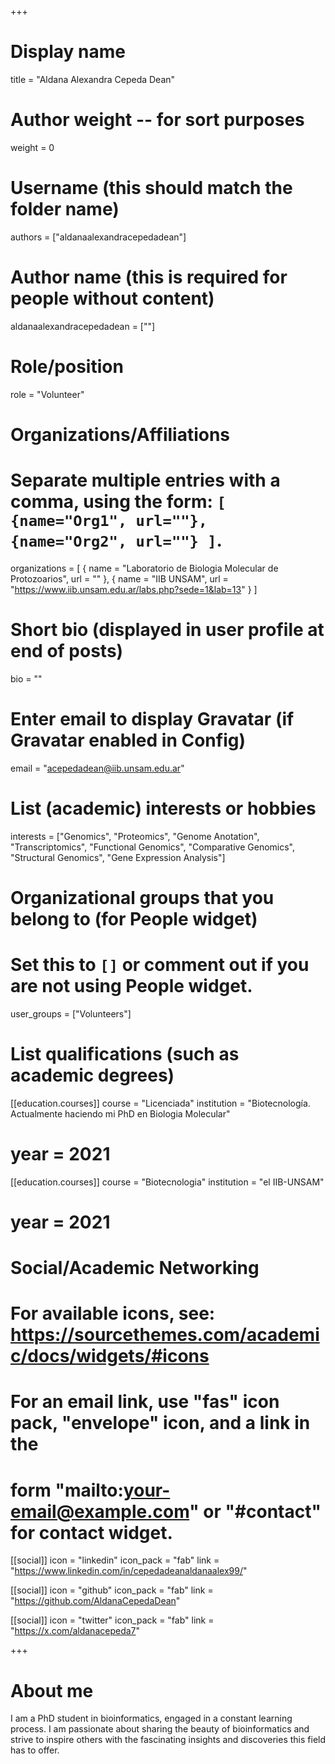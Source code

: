 +++
# Display name
title = "Aldana Alexandra Cepeda Dean"

# Author weight -- for sort purposes
weight = 0

# Username (this should match the folder name)
authors = ["aldanaalexandracepedadean"]

# Author name (this is required for people without content)
aldanaalexandracepedadean = [""]

# Role/position
role = "Volunteer"

# Organizations/Affiliations
#   Separate multiple entries with a comma, using the form: `[ {name="Org1", url=""}, {name="Org2", url=""} ]`.
organizations = [ { name = "Laboratorio de Biologia Molecular de Protozoarios", url = "" }, { name = "IIB UNSAM", url = "https://www.iib.unsam.edu.ar/labs.php?sede=1&lab=13" } ]

# Short bio (displayed in user profile at end of posts)
bio = ""

# Enter email to display Gravatar (if Gravatar enabled in Config)
email = "acepedadean@iib.unsam.edu.ar"

# List (academic) interests or hobbies
interests = ["Genomics", "Proteomics", "Genome Anotation", "Transcriptomics", "Functional Genomics", "Comparative Genomics", "Structural Genomics", "Gene Expression Analysis"]             

# Organizational groups that you belong to (for People widget)
#   Set this to `[]` or comment out if you are not using People widget.
user_groups = ["Volunteers"]

# List qualifications (such as academic degrees)

[[education.courses]]
course = "Licenciada"
institution = "Biotecnología. Actualmente haciendo mi PhD en Biologia Molecular"
# year = 2021

[[education.courses]]
course = "Biotecnologia"
institution = "el IIB-UNSAM"
# year = 2021

# Social/Academic Networking
# For available icons, see: https://sourcethemes.com/academic/docs/widgets/#icons
#   For an email link, use "fas" icon pack, "envelope" icon, and a link in the
#   form "mailto:your-email@example.com" or "#contact" for contact widget.

[[social]]
  icon = "linkedin"
  icon_pack = "fab"
  link = "https://www.linkedin.com/in/cepedadeanaldanaalex99/"

[[social]]
  icon = "github"
  icon_pack = "fab"
  link = "https://github.com/AldanaCepedaDean"

[[social]]
  icon = "twitter"
  icon_pack = "fab"
  link = "https://x.com/aldanacepeda7"

+++

# About me 

I am a PhD student in bioinformatics, engaged in a constant learning process. I am passionate about sharing the beauty of bioinformatics and strive to inspire others with the fascinating insights and discoveries this field has to offer.
